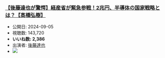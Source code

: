 ### [【後藤達也が驚愕】経産省が緊急参戦！2兆円、半導体の国家戦略とは？【高橋弘樹】](https://www.youtube.com/watch?v=1QueFWm8DPE)
-   公開日: 2024-09-05
-   視聴数: 143,720
-   **いいね数: 2,386**
-   出演者: [後藤達也](/rehacq_fan/people/後藤達也 "wikilink")
- [![](https://img.youtube.com/vi/1QueFWm8DPE/hqdefault.jpg)](https://www.youtube.com/watch?v=1QueFWm8DPE)
